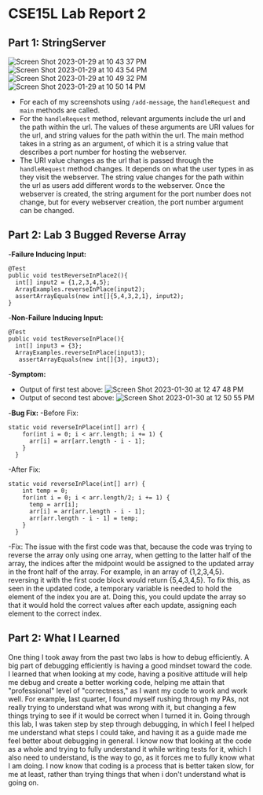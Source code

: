 # CSE15L Lab Report 2
## Part 1: StringServer
![Screen Shot 2023-01-29 at 10 43 37 PM](https://user-images.githubusercontent.com/122497078/215406513-e1a78b40-17fc-46f0-8a6f-a0f2864004ca.png)
![Screen Shot 2023-01-29 at 10 43 54 PM](https://user-images.githubusercontent.com/122497078/215406681-777c6217-91a4-4a61-a27c-afcc0eb38433.png)
![Screen Shot 2023-01-29 at 10 49 32 PM](https://user-images.githubusercontent.com/122497078/215407512-c06b0aa5-231a-44cf-9d99-0b4d7188f957.png)
![Screen Shot 2023-01-29 at 10 50 14 PM](https://user-images.githubusercontent.com/122497078/215407570-605fdb11-d28e-4de3-9582-5db45c8d6097.png)
- For each of my screenshots using `/add-message`, the `handleRequest` and `main` methods are called.
- For the `handleRequest` method, relevant arguments include the url and the path within the url. The values of these arguments are URI values for the
url, and string values for the path within the url. The main method takes in a string as an argument, of which it is a string value that describes a port
number for hosting the webserver.
- The URI value changes as the url that is passed through the `handleRequest` method changes. It depends on what the user types in as they visit the webserver.
The string value changes for the path within the url as users add different words to the webserver. Once the webserver is created, the string argument for 
the port number does not change, but for every webserver creation, the port number argument can be changed.
## Part 2: Lab 3 Bugged Reverse Array
-**Failure Inducing Input:**
```
@Test
public void testReverseInPlace2(){
  int[] input2 = {1,2,3,4,5};
  ArrayExamples.reverseInPlace(input2);
  assertArrayEquals(new int[]{5,4,3,2,1}, input2);
}
```
-**Non-Failure Inducing Input:**
```
@Test
public void testReverseInPlace(){
  int[] input3 = {3};
  ArrayExamples.reverseInPlace(input3);
   assertArrayEquals(new int[]{3}, input3);
```
-**Symptom:**
- Output of first test above:
![Screen Shot 2023-01-30 at 12 47 48 PM](https://user-images.githubusercontent.com/122497078/215591539-3ed30ee4-8d6d-4fb9-9110-2baff6c5a390.png)
- Output of second test above:
![Screen Shot 2023-01-30 at 12 50 55 PM](https://user-images.githubusercontent.com/122497078/215610908-ce8a9848-2db3-424c-89dd-e1c4ed2edb3d.png)

-**Bug Fix:**
-Before Fix:
```
static void reverseInPlace(int[] arr) {
    for(int i = 0; i < arr.length; i += 1) {
      arr[i] = arr[arr.length - i - 1];
    }
  }
```
-After Fix:
```
static void reverseInPlace(int[] arr) {
    int temp = 0;
    for(int i = 0; i < arr.length/2; i += 1) {
      temp = arr[i];
      arr[i] = arr[arr.length - i - 1];
      arr[arr.length - i - 1] = temp;
    }
  }
```
-Fix: The issue with the first code was that, because the code was trying to reverse the array only using one array, when getting to the latter half of the
array, the indices after the midpoint would be assigned to the updated array in the front half of the array. For example, in an array of {1,2,3,4,5}. reversing it with the first code block would return {5,4,3,4,5}. To fix this, as seen in the updated code, a temporary variable is needed to hold the element of the index you are at. Doing this, you could update the array so that it would hold the correct values after each update, assigning each element to the correct index.
## Part 2: What I Learned
One thing I took away from the past two labs is how to debug efficiently. A big part of debugging efficiently is having a good mindset toward the code. I learned that when looking at my code, having a positive attitude will help me debug and create a better working code, helping me attain that "professional" level of "correctness," as I want my code to work and work well. For example, last quarter, I found myself rushing through my PAs, not really trying to understand what was wrong with it, but changing a few things trying to see if it would be correct when I turned it in. Going through this lab, I was taken step by step through debugging, in which I feel I helped me understand what steps I could take, and having it as a guide made me feel better about debugging in general. I know now that looking at the code as a whole and trying to fully understand it while writing tests for it, which I also need to understand, is the way to go, as it forces me to fully know what I am doing. I now know that coding is a process that is better taken slow, for me at least, rather than trying things that when i don't understand what is going on.

